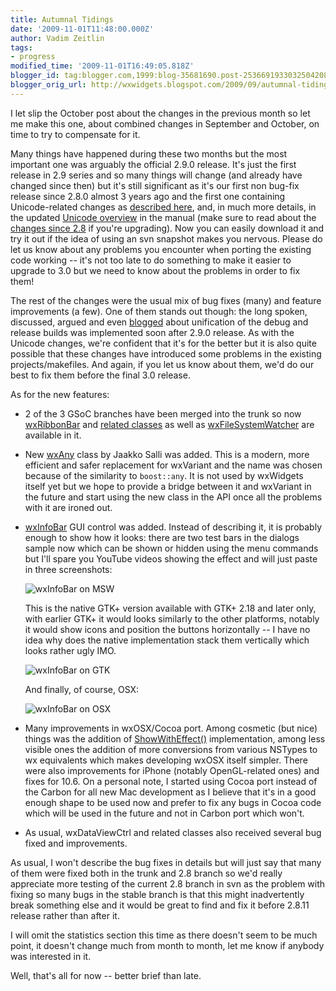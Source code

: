 ```yaml
---
title: Autumnal Tidings
date: '2009-11-01T11:48:00.000Z'
author: Vadim Zeitlin
tags:
- progress
modified_time: '2009-11-01T16:49:05.818Z'
blogger_id: tag:blogger.com,1999:blog-35681690.post-2536691933032504208
blogger_orig_url: http://wxwidgets.blogspot.com/2009/09/autumnal-tidings.html
---
```


I let slip the October post about the changes in the previous month so let me
make this one, about combined changes in September and October, on time to try
to compensate for it.

Many things have happened during these two months but the most important one was
arguably the official 2.9.0 release. It's just the first release in 2.9 series
and so many things will change (and already have changed since then) but it's
still significant as it's our first non bug-fix release since 2.8.0 almost 3
years ago and the first one containing Unicode-related changes as [described
here], and, in much more details, in the updated [Unicode overview] in the
manual (make sure to read about the [changes since 2.8] if you're upgrading).
Now you can easily download it and try it out if the idea of using an svn
snapshot makes you nervous. Please do let us know about any problems you
encounter when porting the existing code working -- it's not too late to do
something to make it easier to upgrade to 3.0 but we need to know about the
problems in order to fix them!

[described here]: /blog/2007/11/looking-forward-to-wxwidgets-3/
[Unicode overview]: http://docs.wxwidgets.org/trunk/overview_unicode.html
[changes since 2.8]: http://docs.wxwidgets.org/trunk/overview_changes_since28.html

The rest of the changes were the usual mix of bug fixes (many) and feature
improvements (a few). One of them stands out though: the long spoken, discussed,
argued and even [blogged] about unification of the debug and release builds was
implemented soon after 2.9.0 release. As with the Unicode changes, we're
confident that it's for the better but it is also quite possible that these
changes have introduced some problems in the existing projects/makefiles. And
again, if you let us know about them, we'd do our best to fix them before the
final 3.0 release.

[blogged]: /blog/2009/09/debug-build-changes-in-wx3/

As for the new features:

*   2 of the 3 GSoC branches have been merged into the trunk so now
    [wxRibbonBar] and [related classes] as well as [wxFileSystemWatcher] are
    available in it.

[wxRibbonBar]: http://docs.wxwidgets.org/trunk/classwx_ribbon_bar.html
[related classes]: http://docs.wxwidgets.org/trunk/group__group__class__ribbon.html
[wxFileSystemWatcher]: http://docs.wxwidgets.org/trunk/classwx_file_system_watcher.html

*   New [wxAny] class by Jaakko Salli was added. This is a modern, more
    efficient and safer replacement for wxVariant and the name was chosen
    because of the similarity to `boost::any`. It is not used by wxWidgets
    itself yet but we hope to provide a bridge between it and wxVariant in the
    future and start using the new class in the API once all the problems with
    it are ironed out.

[wxAny]: http://docs.wxwidgets.org/trunk/classwx_any.html

*   [wxInfoBar] GUI control was added. Instead of describing it, it is probably
    enough to show how it looks: there are two test bars in the dialogs sample
    now which can be shown or hidden using the menu commands but I'll spare you
    YouTube videos showing the effect and will just paste in three screenshots:

    <img src="infobar_msw.png" class="img-fluid" alt="wxInfoBar on MSW">

    This is the native GTK+ version available with GTK+ 2.18 and later only,
    with earlier GTK+ it would looks similarly to the other platforms, notably
    it would show icons and position the buttons horizontally -- I have no idea
    why does the native implementation stack them vertically which looks rather
    ugly IMO.

    <img src="infobar_gtk.png" class="img-fluid" alt="wxInfoBar on GTK">

    And finally, of course, OSX:

    <img src="infobar_osx.png" class="img-fluid" alt="wxInfoBar on OSX">

[wxInfoBar]: http://docs.wxwidgets.org/trunk/classwx_info_bar.html

*   Many improvements in wxOSX/Cocoa port. Among cosmetic (but nice) things was
    the addition of [ShowWithEffect()] implementation, among less visible ones
    the addition of more conversions from various NSTypes to wx equivalents
    which makes developing wxOSX itself simpler. There were also improvements
    for iPhone (notably OpenGL-related ones) and fixes for 10.6. On a personal
    note, I started using Cocoa port instead of the Carbon for all new Mac
    development as I believe that it's in a good enough shape to be used now and
    prefer to fix any bugs in Cocoa code which will be used in the future and
    not in Carbon port which won't.

[ShowWithEffect()]: http://docs.wxwidgets.org/trunk/classwx_window.html#596b1715edfc7609f352b2e000ecbaec

*   As usual, wxDataViewCtrl and related classes also received several bug fixed
    and improvements.

As usual, I won't describe the bug fixes in details but will just say that many
of them were fixed both in the trunk and 2.8 branch so we'd really appreciate
more testing of the current 2.8 branch in svn as the problem with fixing so many
bugs in the stable branch is that this might inadvertently break something else
and it would be great to find and fix it before 2.8.11 release rather than after
it.

I will omit the statistics section this time as there doesn't seem to be much
point, it doesn't change much from month to month, let me know if anybody was
interested in it.

Well, that's all for now -- better brief than late.
